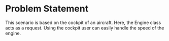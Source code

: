 
# Problem Statement
This scenario is based on the cockpit of an aircraft. Here, the Engine class acts as a request.
Using the cockpit user can easily handle the speed of the engine.
